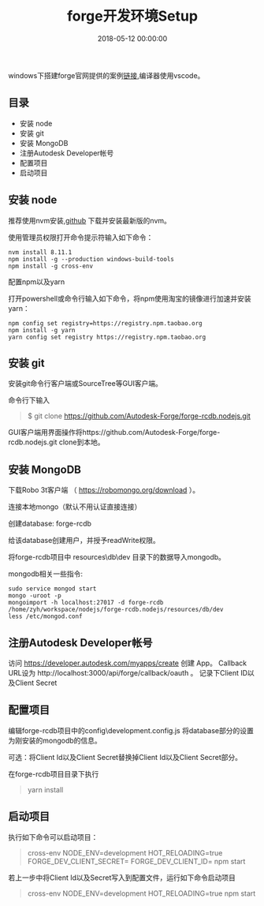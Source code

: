 ﻿---
layout: post
title: forge开发环境Setup
date: 2018-05-12 00:00:00
categories: Autodesk
tags: forge
---

windows下搭建forge官网提供的案例[链接](https://github.com/Autodesk-Forge/forge-rcdb.nodejs),编译器使用vscode。

## 目录

- 安装 node
- 安装 git
- 安装 MongoDB
- 注册Autodesk Developer帐号
- 配置项目
- 启动项目

## 安装 node

推荐使用nvm安装,[github](https://github.com/coreybutler/nvm-windows/releases) 下载并安装最新版的nvm。

使用管理员权限打开命令提示符输入如下命令：

```shell
nvm install 8.11.1
npm install -g --production windows-build-tools
npm install -g cross-env
```

配置npm以及yarn

打开powershell或命令行输入如下命令，将npm使用淘宝的镜像进行加速并安装yarn：

```shell
npm config set registry=https://registry.npm.taobao.org
npm install -g yarn
yarn config set registry https://registry.npm.taobao.org
```
## 安装 git

安装git命令行客户端或SourceTree等GUI客户端。

命令行下输入

> $ git clone https://github.com/Autodesk-Forge/forge-rcdb.nodejs.git

GUI客户端用界面操作将https://github.com/Autodesk-Forge/forge-rcdb.nodejs.git clone到本地。

## 安装 MongoDB
下载Robo 3t客户端 （ https://robomongo.org/download ）。

连接本地mongo（默认不用认证直接连接）

创建database: forge-rcdb

给该database创建用户，并授予readWrite权限。

将forge-rcdb项目中 resources\db\dev 目录下的数据导入mongodb。

mongodb相关一些指令:

```shell
sudo service mongod start
mongo -uroot -p
mongoimport -h localhost:27017 -d forge-rcdb  /home/zyh/workspace/nodejs/forge-rcdb.nodejs/resources/db/dev
less /etc/mongod.conf
```

## 注册Autodesk Developer帐号

访问 https://developer.autodesk.com/myapps/create 创建 App。
Callback URL设为 http://localhost:3000/api/forge/callback/oauth 。
记录下Client ID以及Client Secret

## 配置项目

编辑forge-rcdb项目中的config\development.config.js 将database部分的设置为刚安装的mongodb的信息。

可选：将Client Id以及Client Secret替换掉Client Id以及Client Secret部分。

在forge-rcdb项目目录下执行

> yarn install

## 启动项目

执行如下命令可以启动项目：

> cross-env NODE_ENV=development HOT_RELOADING=true FORGE_DEV_CLIENT_SECRET=<Client Secret> FORGE_DEV_CLIENT_ID=<Client Id> npm start

若上一步中将Client Id以及Secret写入到配置文件，运行如下命令启动项目

> cross-env NODE_ENV=development HOT_RELOADING=true npm start
